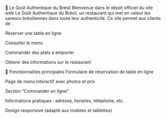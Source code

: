 🥘 Le Goût Authentique du Brésil
Bienvenue dans le dépôt officiel du site web Le Goût Authentique du Brésil, un restaurant qui met en valeur les saveurs brésiliennes dans toute leur authenticité. Ce site permet aux clients de :

Réserver une table en ligne

Consulter le menu

Commander des plats à emporter

Obtenir des informations sur le restaurant

🚀 Fonctionnalités principales
Formulaire de réservation de table en ligne

Page de menu interactif avec photos et prix

Section "Commander en ligne"

Informations pratiques : adresse, horaires, téléphone, etc.

Design responsive (adapté aux mobiles et tablettes)
